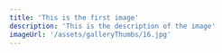 ```yaml
---
title: 'This is the first image'
description: 'This is the description of the image'
imageUrl: '/assets/galleryThumbs/16.jpg'
---
```

